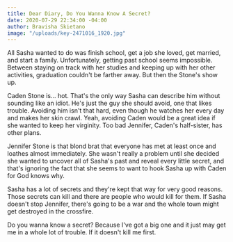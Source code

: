 ```yaml
---
title: Dear Diary, Do You Wanna Know A Secret?
date: 2020-07-29 22:34:00 -04:00
author: Bravisha Skietano
image: "/uploads/key-2471016_1920.jpg"
---
```


All Sasha wanted to do was finish school, get a job she loved, get married, and start a family. Unfortunately, getting past school seems impossible. Between staying on track with her studies and keeping up with her other activities, graduation couldn't be farther away. But then the Stone's show up. 

Caden Stone is... hot. That's the only way Sasha can describe him without sounding like an idiot. He's just the guy she should avoid, one that likes trouble. Avoiding him isn't that hard, even though he watches her every day and makes her skin crawl. Yeah, avoiding Caden would be a great idea if she wanted to keep her virginity. Too bad Jennifer, Caden's half-sister, has other plans.

Jennifer Stone is that blond brat that everyone has met at least once and loathes almost immediately. She wasn't really a problem until she decided she wanted to uncover all of Sasha's past and reveal every little secret, and that's ignoring the fact that she seems to want to hook Sasha up with Caden for God knows why.

Sasha has a lot of secrets and they're kept that way for very good reasons. Those secrets can kill and there are people who would kill for them. If Sasha doesn't stop Jennifer, there's going to be a war and the whole town might get destroyed in the crossfire.

Do you wanna know a secret? Because I've got a big one and it just may get me in a whole lot of trouble. If it doesn't kill me first.